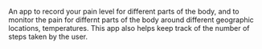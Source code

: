 An app to record your pain level for different parts of the body, and to monitor the pain for differnt parts of the body around different geographic locations, temperatures. This app also helps keep track of the number of steps taken by the user. 

